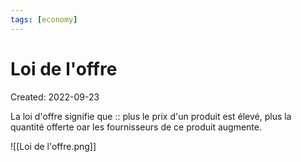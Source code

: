 ```yaml
---
tags: [economy] 
---
```

# Loi de l'offre
Created: 2022-09-23

La loi d'offre signifie que :: plus le prix d'un produit est élevé, plus la quantité offerte oar les fournisseurs de ce produit augmente.
<!--SR:!2022-10-10,13,270-->

![[Loi de l'offre.png]]

